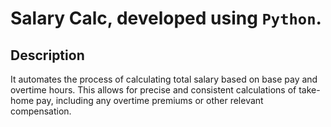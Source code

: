 # Salary Calc, developed using `Python`.
## Description
It automates the process of calculating total salary based on base pay and overtime hours.
This allows for precise and consistent calculations of take-home pay, including any overtime premiums or other relevant compensation.
